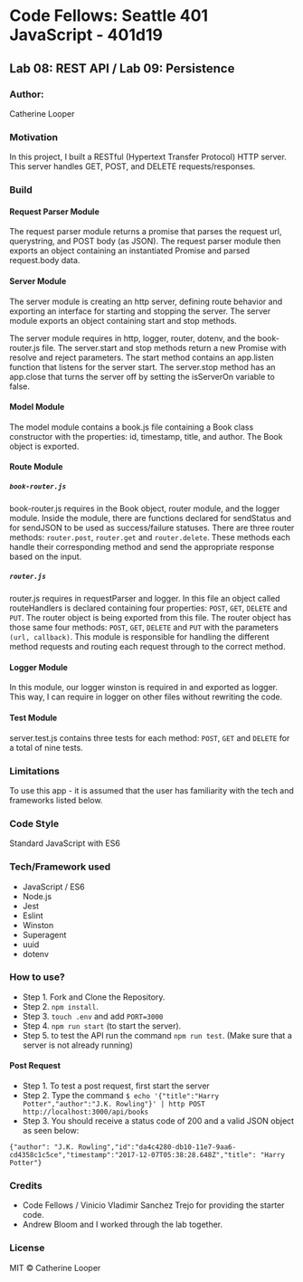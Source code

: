 # Code Fellows: Seattle 401 JavaScript - 401d19


##  Lab 08: REST API / Lab 09: Persistence

### Author:
 Catherine Looper

### Motivation

In this project, I built a RESTful (Hypertext Transfer Protocol) HTTP server. This server handles GET, POST, and DELETE requests/responses.

### Build

#### Request Parser Module

The request parser module returns a promise that parses the request url, querystring, and POST body (as JSON). The request parser module then exports an object containing an instantiated Promise and parsed request.body data.

#### Server Module

The server module is creating an http server, defining route behavior and exporting an interface for starting and stopping the server. The server module exports an object containing start and stop methods. 

The server module requires in http, logger, router, dotenv, and the book-router.js file. The server.start and stop methods return a new Promise with resolve and reject parameters. The start method contains an app.listen function that listens for the server start. The server.stop method has an app.close that turns the server off by setting the isServerOn variable to false.

#### Model Module

The model module contains a book.js file containing a Book class constructor with the properties: id, timestamp, title, and author. The Book object is exported. 

#### Route Module

##### ```book-router.js```

book-router.js requires in the Book object, router module, and the logger module. Inside the module, there are functions declared for sendStatus and for sendJSON to be used as success/failure statuses. There are three router methods: ```router.post```, ```router.get``` and ```router.delete```. These methods each handle their corresponding method and send the appropriate response based on the input. 

##### ```router.js```

router.js requires in requestParser and logger. In this file an object called routeHandlers is declared containing four properties: ```POST```, ```GET```, ```DELETE``` and ```PUT```. The router object is being exported from this file. The router object has those same four methods: ```POST```, ```GET```, ```DELETE``` and ```PUT``` with the parameters ```(url, callback)```. This module is responsible for handling the different method requests and routing each request through to the correct method.

#### Logger Module

In this module, our logger winston is required in and exported as logger. This way, I can require in logger on other files without rewriting the code.

#### Test Module

server.test.js contains three tests for each method: ```POST```, ```GET``` and ```DELETE``` for a total of nine tests. 

### Limitations

To use this app - it is assumed that the user has familiarity with the tech and frameworks listed below. 

### Code Style

Standard JavaScript with ES6

### Tech/Framework used

* JavaScript / ES6
* Node.js
* Jest
* Eslint
* Winston
* Superagent
* uuid
* dotenv

### How to use?

* Step 1. Fork and Clone the Repository.
* Step 2. ```npm install```.
* Step 3. ```touch .env``` and add ```PORT=3000```
* Step 4. ```npm run start``` (to start the server).
* Step 5. to test the API run the command ```npm run test```. (Make sure that a server is not already running)

#### Post Request

* Step 1. To test a post request, first start the server
* Step 2. Type the command ```$ echo '{"title":"Harry Potter","author":"J.K. Rowling"}' | http POST http://localhost:3000/api/books```
* Step 3. You should receive a status code of 200 and a valid JSON object as seen below:

```{"author": "J.K. Rowling","id":"da4c4280-db10-11e7-9aa6-cd4358c1c5ce","timestamp":"2017-12-07T05:38:28.648Z","title": "Harry Potter"}```


### Credits

* Code Fellows / Vinicio Vladimir Sanchez Trejo for providing the starter code.
* Andrew Bloom and I worked through the lab together.

### License

MIT © Catherine Looper